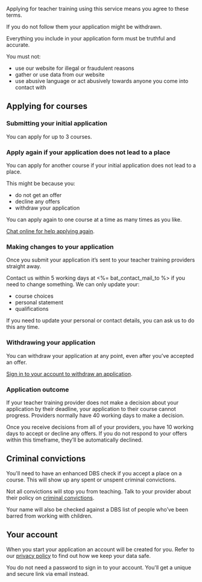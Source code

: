 Applying for teacher training using this service means you agree to these terms.

If you do not follow them your application might be withdrawn.

Everything you include in your application form must be truthful and accurate.

You must not:

- use our website for illegal or fraudulent reasons
- gather or use data from our website
- use abusive language or act abusively towards anyone you come into contact with

## Applying for courses

### Submitting your initial application

You can apply for up to 3 courses.

### Apply again if your application does not lead to a place

You can apply for another course if your initial application does not lead to a place.

This might be because you:

* do not get an offer
* decline any offers
* withdraw your application

You can apply again to one course at a time as many times as you like.

[Chat online for help applying again](<%= t('get_into_teaching.url_online_chat') %>).

### Making changes to your application

Once you submit your application it’s sent to your teacher training providers straight away.

Contact us within 5 working days at <%= bat_contact_mail_to %> if you need to change something. We can only update your:

* course choices
* personal statement
* qualifications 

If you need to update your personal or contact details, you can ask us to do this any time.

### Withdrawing your application

You can withdraw your application at any point, even after you’ve accepted an offer.

[Sign in to your account to withdraw an application](<%= candidate_interface_sign_in_path %>).

### Application outcome

If your teacher training provider does not make a decision about your application by their deadline, your application to their course cannot progress. Providers normally have 40 working days to make a decision.

Once you receive decisions from all of your providers, you have 10 working days to accept or decline any offers. If you do not respond to your offers within this timeframe, they’ll be automatically declined.

## Criminal convictions

You'll need to have an enhanced DBS check if you accept a place on a course. This will show up any spent or unspent criminal convictions.

Not all convictions will stop you from teaching. Talk to your provider about their policy on [criminal convictions](https://www.gov.uk/exoffenders-and-employment).

Your name will also be checked against a DBS list of people who’ve been barred from working with children.

## Your account

When you start your application an account will be created for you. Refer to our [privacy policy](<%= candidate_interface_privacy_policy_path %>) to find out how we keep your data safe.

You do not need a password to sign in to your account. You'll get a unique and secure link via email instead.

